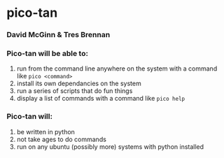 # pico-tan
### David McGinn & Tres Brennan

### Pico-tan will be able to:
1. run from the command line anywhere on the system with a command like `pico <command>`
2. install its own dependancies on the system
3. run a series of scripts that do fun things
4. display a list of commands with a command like `pico help`

### Pico-tan will:
1. be written in python
2. not take ages to do commands
3. run on any ubuntu (possibly more) systems with python installed
